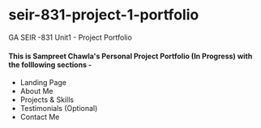 # seir-831-project-1-portfolio
GA SEIR -831 Unit1 - Project Portfolio

#### This is Sampreet Chawla's Personal Project Portfolio (In Progress) with the folllowing sections - 
- Landing Page
- About Me
- Projects & Skills
- Testimonials (Optional)
- Contact Me
